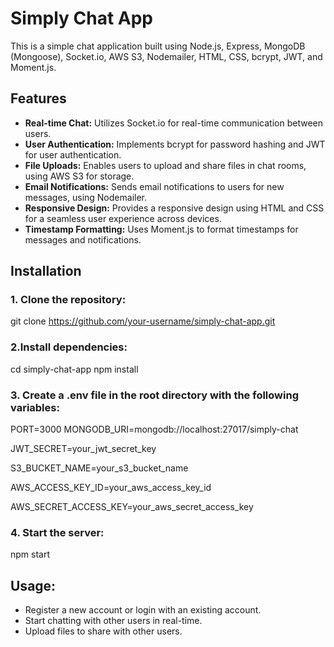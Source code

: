 # Simply Chat App

This is a simple chat application built using Node.js, Express, MongoDB (Mongoose), Socket.io, AWS S3, Nodemailer, HTML, CSS, bcrypt, JWT, and Moment.js.

## Features

- **Real-time Chat:** Utilizes Socket.io for real-time communication between users.
- **User Authentication:** Implements bcrypt for password hashing and JWT for user authentication.
- **File Uploads:** Enables users to upload and share files in chat rooms, using AWS S3 for storage.
- **Email Notifications:** Sends email notifications to users for new messages, using Nodemailer.
- **Responsive Design:** Provides a responsive design using HTML and CSS for a seamless user experience across devices.
- **Timestamp Formatting:** Uses Moment.js to format timestamps for messages and notifications.

## Installation

### 1. Clone the repository:

git clone https://github.com/your-username/simply-chat-app.git

### 2.Install dependencies:

cd simply-chat-app
npm install

### 3. Create a .env file in the root directory with the following variables:

PORT=3000
MONGODB_URI=mongodb://localhost:27017/simply-chat

JWT_SECRET=your_jwt_secret_key

S3_BUCKET_NAME=your_s3_bucket_name

AWS_ACCESS_KEY_ID=your_aws_access_key_id

AWS_SECRET_ACCESS_KEY=your_aws_secret_access_key


### 4. Start the server:

npm start

## Usage:

- Register a new account or login with an existing account.
- Start chatting with other users in real-time.
- Upload files to share with other users.

  
